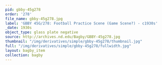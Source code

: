 ```yaml
---
pid: gbby-45g278
order: '278'
file_name: gbby-45g278.jpg
label: 'GBBY 45G/278: Football Practice Scene (Game Scene?) - c1930s'
_date: 1930s
object_type: glass plate negative
source: http://archives.nd.edu/Bagby/GBBY-45g278.jpg
thumbnail: "/img/derivatives/simple/gbby-45g278/thumbnail.jpg"
full: "/img/derivatives/simple/gbby-45g278/fullwidth.jpg"
layout: bagby_item
collection: bagby
---
```

